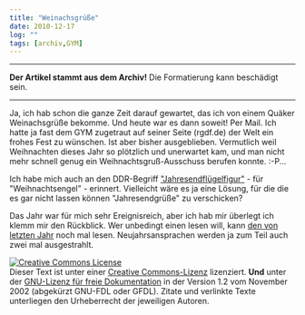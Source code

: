 ```yaml
---
title: "Weinachsgrüße"
date: 2010-12-17
log: ""
tags: [archiv,GYM]
---
```

<hr><b>Der Artikel stammt aus dem Archiv!</b> Die Formatierung kann beschädigt sein.<hr>

Ja, ich hab schon die ganze Zeit darauf gewartet, das ich von einem Quäker Weinachsgrüße bekomme. Und heute war es dann soweit! Per Mail. Ich hatte ja fast dem GYM zugetraut auf seiner Seite (rgdf.de) der Welt ein frohes Fest zu wünschen. Ist aber bisher ausgeblieben. Vermutlich weil Weihnachten dieses Jahr so plötzlich und unerwartet kam, und man nicht mehr schnell genug ein Weihnachtsgruß-Ausschuss berufen konnte. :-P... 

Ich habe mich auch an den DDR-Begriff <a href="http://de.wikipedia.org/wiki/Jahresendfl%C3%BCgelfigur">"Jahresendflügelfigur"</a> - für "Weihnachtsengel" - erinnert. Vielleicht wäre es ja eine Lösung, für die die es gar nicht lassen können "Jahresendgrüße" zu verschicken?

Das Jahr war für mich sehr Ereignisreich, aber ich hab mir überlegt ich klemm mir den Rückblick. Wer unbedingt einen lesen will, kann <a href="http://www.the-independent-friend.de/?q=node/573">den von letzten Jahr</a> noch mal lesen. Neujahrsansprachen werden ja zum Teil auch <a ref="http://de.wikipedia.org/wiki/Neujahrsansprache#Neujahrsansprache_in_Deutschland">zwei mal ausgestrahlt.</a>



<a href="http://creativecommons.org/licenses/by-sa/3.0/de/" rel="license"><img src="http://i.creativecommons.org/l/by-sa/3.0/de/88x31.png" style="border-width: 0pt;" alt="Creative Commons License" /></a> <br />
Dieser <span rel="dc:type" href="http://purl.org/dc/dcmitype/Text" xmlns:dc="http://purl.org/dc/elements/1.1/">Text</span> ist unter einer <a href="http://creativecommons.org/licenses/by-sa/3.0/de/" rel="license">Creative Commons-Lizenz</a> lizenziert. <b>Und</b> unter der <a href="http://de.wikipedia.org/wiki/GFDL">GNU-Lizenz f&uuml;r freie Dokumentation</a> in der Version 1.2 vom November 2002 (abgek&uuml;rzt GNU-FDL oder GFDL). Zitate und verlinkte Texte unterliegen den Urheberrecht der jeweiligen Autoren.
